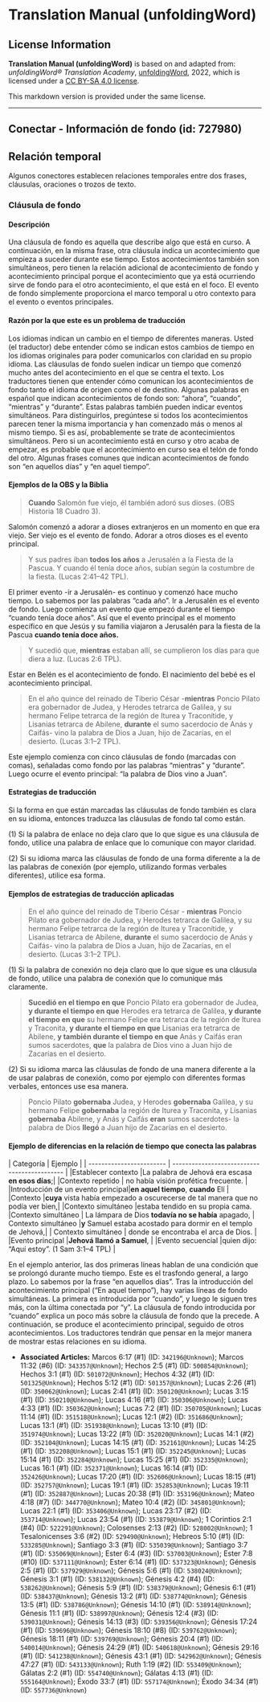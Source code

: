 # Translation Manual (unfoldingWord)

## License Information

**Translation Manual (unfoldingWord)** is based on and adapted from: _unfoldingWord® Translation Academy_, [unfoldingWord](https://unfoldingword.org/utw), 2022, which is licensed under a [CC BY-SA 4.0 license](https://creativecommons.org/licenses/by-sa/4.0/legalcode.en).

This markdown version is provided under the same license.



--------------------------------

## Conectar - Información de fondo (id: 727980)

Relación temporal
-----------------

Algunos conectores establecen relaciones temporales entre dos frases, cláusulas, oraciones o trozos de texto.

### Cláusula de fondo

#### Descripción

Una cláusula de fondo es aquella que describe algo que está en curso. A continuación, en la misma frase, otra cláusula indica un acontecimiento que empieza a suceder durante ese tiempo. Estos acontecimientos también son simultáneos, pero tienen la relación adicional de acontecimiento de fondo y acontecimiento principal porque el acontecimiento que ya está ocurriendo sirve de fondo para el otro acontecimiento, el que está en el foco. El evento de fondo simplemente proporciona el marco temporal u otro contexto para el evento o eventos principales.

#### Razón por la que este es un problema de traducción

Los idiomas indican un cambio en el tiempo de diferentes maneras. Usted (el traductor) debe entender cómo se indican estos cambios de tiempo en los idiomas originales para poder comunicarlos con claridad en su propio idioma. Las cláusulas de fondo suelen indicar un tiempo que comenzó mucho antes del acontecimiento en el que se centra el texto. Los traductores tienen que entender cómo comunican los acontecimientos de fondo tanto el idioma de origen como el de destino. Algunas palabras en español que indican acontecimientos de fondo son: “ahora”, “cuando”, “mientras” y “durante”. Estas palabras también pueden indicar eventos simultáneos. Para distinguirlos, pregúntese si todos los acontecimientos parecen tener la misma importancia y han comenzado más o menos al mismo tiempo. Si es así, probablemente se trate de acontecimientos simultáneos. Pero si un acontecimiento está en curso y otro acaba de empezar, es probable que el acontecimiento en curso sea el telón de fondo del otro. Algunas frases comunes que indican acontecimientos de fondo son “en aquellos días” y “en aquel tiempo”.

#### Ejemplos de la OBS y la Biblia

> **Cuando** Salomón fue viejo, él también adoró sus dioses. (OBS Historia 18 Cuadro 3\).

Salomón comenzó a adorar a dioses extranjeros en un momento en que era viejo. Ser viejo es el evento de fondo. Adorar a otros dioses es el evento principal.

> Y sus padres iban **todos los años** a Jerusalén a la Fiesta de la Pascua. Y cuando él tenía doce años, subían según la costumbre de la fiesta. (Lucas 2:41–42 TPL).

El primer evento \-ir a Jerusalén\- es continuo y comenzó hace mucho tiempo. Lo sabemos por las palabras “cada año”. Ir a Jerusalén es el evento de fondo. Luego comienza un evento que empezó durante el tiempo “cuando tenía doce años”. Así que el evento principal es el momento específico en que Jesús y su familia viajaron a Jerusalén para la fiesta de la Pascua **cuando tenía doce años.**

> Y sucedió que, **mientras** estaban allí, se cumplieron los días para que diera a luz. (Lucas 2:6 TPL).

Estar en Belén es el acontecimiento de fondo. El nacimiento del bebé es el acontecimiento principal.

> En el año quince del reinado de Tiberio César \-**mientras** Poncio Pilato era gobernador de Judea, y Herodes tetrarca de Galilea, y su hermano Felipe tetrarca de la región de Iturea y Traconítide, y Lisanias tetrarca de Abilene, **durante** el sumo sacerdocio de Anás y Caifás\- vino la palabra de Dios a Juan, hijo de Zacarías, en el desierto. (Lucas 3:1–2 TPL).

Este ejemplo comienza con cinco cláusulas de fondo (marcadas con comas), señaladas como fondo por las palabras “mientras” y “durante”. Luego ocurre el evento principal: “la palabra de Dios vino a Juan”.

#### Estrategias de traducción

Si la forma en que están marcadas las cláusulas de fondo también es clara en su idioma, entonces traduzca las cláusulas de fondo tal como están.

(1\) Si la palabra de enlace no deja claro que lo que sigue es una cláusula de fondo, utilice una palabra de enlace que lo comunique con mayor claridad.

(2\) Si su idioma marca las cláusulas de fondo de una forma diferente a la de las palabras de conexión (por ejemplo, utilizando formas verbales diferentes), utilice esa forma.

#### Ejemplos de estrategias de traducción aplicadas

> En el año quince del reinado de Tiberio César \- **mientras** Poncio Pilato era gobernador de Judea, y Herodes tetrarca de Galilea, y su hermano Felipe tetrarca de la región de Iturea y Traconítide, y Lisanias tetrarca de Abilene, **durante** el sumo sacerdocio de Anás y Caifás\- vino la palabra de Dios a Juan, hijo de Zacarías, en el desierto. (Lucas 3:1–2 TPL).

(1\) Si la palabra de conexión no deja claro que lo que sigue es una cláusula de fondo, utilice una palabra de conexión que lo comunique más claramente.

> **Sucedió en el tiempo en que** Poncio Pilato era gobernador de Judea, **y durante el tiempo en que** Herodes era tetrarca de Galilea, **y durante el tiempo en que** su hermano Felipe era tetrarca de la región de Iturea y Traconita, **y durante el tiempo en que** Lisanias era tetrarca de Abilene, **y también durante el tiempo en que** Anás y Caifás eran sumos sacerdotes, **que** la palabra de Dios vino a Juan hijo de Zacarías en el desierto.

(2\) Si su idioma marca las cláusulas de fondo de una manera diferente a la de usar palabras de conexión, como por ejemplo con diferentes formas verbales, entonces use esa manera.

> Poncio Pilato **gobernaba** Judea, y Herodes **gobernaba** Galilea, y su hermano Felipe **gobernaba** la región de Iturea y Traconita, y Lisanias **gobernaba** Abilene, y Anás y Caifás **eran** sumos sacerdotes\- la palabra de Dios **llegó** a Juan hijo de Zacarías en el desierto.

#### Ejemplo de diferencias en la relación de tiempo que conecta las palabras

\| Categoría \| Ejemplo \| \| \-\-\-\-\-\-\-\-\-\-\-\-\-\-\-\-\-\-\-\-\-\-\-\- \| \-\-\-\-\-\-\-\-\-\-\-\-\-\-\-\-\-\-\-\-\-\-\-\-\-\-\-\-\-\-\-\-\-\-\-\-\-\-\-\-\-\-\-\- \| \|Establecer contexto \|La palabra de Jehová era escasa **en esos días**;\| \|Contexto repetido \| no había visión profética frecuente. \| \|Introducción de un evento principal\|**en aquel tiempo**, **cuando** Elí \| \|Contexto \|**cuya** vista había empezado a oscurecerse de tal manera que no podía ver bien,\| \|Contexto simultáneo \|estaba tendido en su propia cama. \|Contexto simultáneo \| La lámpara de Dios **todavía no se había** apagado, \| Contexto simultáneo \|**y** Samuel estaba acostado para dormir en el templo de Jehová,\| \| Contexto simultáneo \| donde se encontraba el arca de Dios. \| \|Evento principal \|**Jehová llamó a Samuel**, \| \|Evento secuencial \|quien dijo: “Aquí estoy”. (1 Sam 3:1–4 TPL) \|

En el ejemplo anterior, las dos primeras líneas hablan de una condición que se prolongó durante mucho tiempo. Este es el trasfondo general, a largo plazo. Lo sabemos por la frase “en aquellos días”. Tras la introducción del acontecimiento principal (“En aquel tiempo”), hay varias líneas de fondo simultáneas. La primera es introducida por “cuando”, y luego le siguen tres más, con la última conectada por “y”. La cláusula de fondo introducida por “cuando” explica un poco más sobre la cláusula de fondo que la precede. A continuación, se produce el acontecimiento principal, seguido de otros acontecimientos. Los traductores tendrán que pensar en la mejor manera de mostrar estas relaciones en su idioma.

* **Associated Articles:** Marcos 6:17 (#1) (ID: `342196@Unknown`); Marcos 11:32 (#6) (ID: `343357@Unknown`); Hechos 2:5 (#1) (ID: `500854@Unknown`); Hechos 3:1 (#1) (ID: `501072@Unknown`); Hechos 4:32 (#1) (ID: `501325@Unknown`); Hechos 5:12 (#1) (ID: `501357@Unknown`); Lucas 2:26 (#1) (ID: `350062@Unknown`); Lucas 2:41 (#1) (ID: `350120@Unknown`); Lucas 3:15 (#1) (ID: `350210@Unknown`); Lucas 4:16 (#1) (ID: `350306@Unknown`); Lucas 4:33 (#1) (ID: `350362@Unknown`); Lucas 7:2 (#1) (ID: `350705@Unknown`); Lucas 11:14 (#1) (ID: `351518@Unknown`); Lucas 12:1 (#2) (ID: `351686@Unknown`); Lucas 13:1 (#1) (ID: `351938@Unknown`); Lucas 13:10 (#1) (ID: `351974@Unknown`); Lucas 13:22 (#1) (ID: `352020@Unknown`); Lucas 14:1 (#2) (ID: `352104@Unknown`); Lucas 14:15 (#1) (ID: `352161@Unknown`); Lucas 14:25 (#1) (ID: `352208@Unknown`); Lucas 15:1 (#1) (ID: `352245@Unknown`); Lucas 15:14 (#1) (ID: `352284@Unknown`); Lucas 15:25 (#1) (ID: `352335@Unknown`); Lucas 16:1 (#1) (ID: `352371@Unknown`); Lucas 16:14 (#1) (ID: `352426@Unknown`); Lucas 17:20 (#1) (ID: `352606@Unknown`); Lucas 18:15 (#1) (ID: `352757@Unknown`); Lucas 19:1 (#1) (ID: `352853@Unknown`); Lucas 19:11 (#1) (ID: `352887@Unknown`); Lucas 20:38 (#1) (ID: `353196@Unknown`); Mateo 4:18 (#7) (ID: `344770@Unknown`); Mateo 10:4 (#2) (ID: `345801@Unknown`); Lucas 22:1 (#1) (ID: `353406@Unknown`); Lucas 23:17 (#2) (ID: `353714@Unknown`); Lucas 23:54 (#1) (ID: `353879@Unknown`); 1 Corintios 2:1 (#4) (ID: `522291@Unknown`); Colosenses 2:13 (#2) (ID: `528002@Unknown`); 1 Tesalonicenses 3:6 (#2) (ID: `529490@Unknown`); Hebreos 5:10 (#1) (ID: `533285@Unknown`); Santiago 3:3 (#1) (ID: `535039@Unknown`); Santiago 3:7 (#1) (ID: `535069@Unknown`); Ester 6:4 (#3) (ID: `537003@Unknown`); Ester 7:8 (#10) (ID: `537111@Unknown`); Ester 6:14 (#1) (ID: `537323@Unknown`); Génesis 2:5 (#1) (ID: `537929@Unknown`); Génesis 5:6 (#1) (ID: `538024@Unknown`); Génesis 3:1 (#1) (ID: `538132@Unknown`); Génesis 4:2 (#4) (ID: `538262@Unknown`); Génesis 5:9 (#1) (ID: `538379@Unknown`); Génesis 6:1 (#1) (ID: `538437@Unknown`); Génesis 13:2 (#1) (ID: `538774@Unknown`); Génesis 13:5 (#1) (ID: `538786@Unknown`); Génesis 14:10 (#1) (ID: `538914@Unknown`); Génesis 11:1 (#1) (ID: `538997@Unknown`); Génesis 12:4 (#3) (ID: `539031@Unknown`); Génesis 14:13 (#3) (ID: `539356@Unknown`); Génesis 17:24 (#1) (ID: `539696@Unknown`); Génesis 18:10 (#8) (ID: `539762@Unknown`); Génesis 18:11 (#1) (ID: `539769@Unknown`); Génesis 20:4 (#1) (ID: `540014@Unknown`); Génesis 24:29 (#1) (ID: `540618@Unknown`); Génesis 29:16 (#1) (ID: `541238@Unknown`); Génesis 43:1 (#1) (ID: `542962@Unknown`); Génesis 47:27 (#1) (ID: `543133@Unknown`); Ruth 1:19 (#2) (ID: `553409@Unknown`); Gálatas 2:2 (#1) (ID: `554740@Unknown`); Gálatas 4:13 (#1) (ID: `555164@Unknown`); Éxodo 33:7 (#1) (ID: `557174@Unknown`); Éxodo 34:34 (#1) (ID: `557736@Unknown`)

